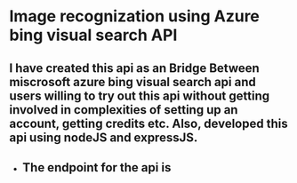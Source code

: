# Image recognization using Azure bing visual search API

I have created this api as an Bridge Between miscrosoft azure bing visual search api and users willing to try out this api without getting involved in complexities of setting up an account, getting credits etc. 
Also, developed this api using nodeJS and expressJS.
---

- ## The endpoint for the api is 
